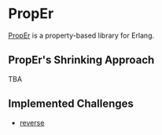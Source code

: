 # PropEr

[PropEr](https://proper-testing.github.io/) is a property-based library for Erlang.

## PropEr's Shrinking Approach

TBA

## Implemented Challenges

- [reverse](/pbt-libraries/proper/challenges/reverse.erl)
